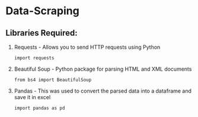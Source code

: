# Data-Scraping
## Libraries Required:
1. Requests - Allows you to send HTTP requests using Python
   ```
   import requests
   ```
2. Beautiful Soup - Python package for parsing HTML and XML documents
   ```
   from bs4 import BeautifulSoup
   ```
3. Pandas - This was used to convert the parsed data into a dataframe and save it in excel
   ```
   import pandas as pd
   ```
